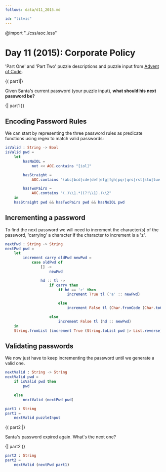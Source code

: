 ```yaml
---
follows: data/d11_2015.md

id: "litvis"
---
```


@import "../css/aoc.less"

# Day 11 (2015): Corporate Policy

'Part One' and 'Part Two' puzzle descriptions and puzzle input from [Advent of Code](https://adventofcode.com/2015/day/11).

{( part1|}

Given Santa's current password (your puzzle input), **what should his next password be?**

{| part1 )}

## Encoding Password Rules

We can start by representing the three password rules as predicate functions using regex to match valid passwords:

```elm {l}
isValid : String -> Bool
isValid pwd =
    let
        hasNoIOL =
            not << AOC.contains "[iol]"

        hasStraight =
            AOC.contains "(abc|bcd|cde|def|efg|fgh|pqr|qrs|rst|stu|tuv|uvw|vwx|wxy|xyz)"

        hasTwoPairs =
            AOC.contains "(.)\\1.*((?!\\1).)\\2"
    in
    hasStraight pwd && hasTwoPairs pwd && hasNoIOL pwd
```

## Incrementing a password

To find the next password we will need to increment the character(s) of the password, 'carrying' a character if the character to increment is a 'z'.

```elm {l}
nextPwd : String -> String
nextPwd pwd =
    let
        increment carry oldPwd newPwd =
            case oldPwd of
                [] ->
                    newPwd

                hd :: tl ->
                    if carry then
                        if hd == 'z' then
                            increment True tl ('a' :: newPwd)

                        else
                            increment False tl (Char.fromCode (Char.toCode hd + 1) :: newPwd)

                    else
                        increment False tl (hd :: newPwd)
    in
    String.fromList (increment True (String.toList pwd |> List.reverse) [])
```

## Validating passwords

We now just have to keep incrementing the password until we generate a valid one.

```elm {l}
nextValid : String -> String
nextValid pwd =
    if isValid pwd then
        pwd

    else
        nextValid (nextPwd pwd)
```

```elm {l r}
part1 : String
part1 =
    nextValid puzzleInput
```

{( part2 |}

Santa's password expired again. What's the next one?

{| part2 )}

```elm {l r}
part2 : String
part2 =
    nextValid (nextPwd part1)
```
